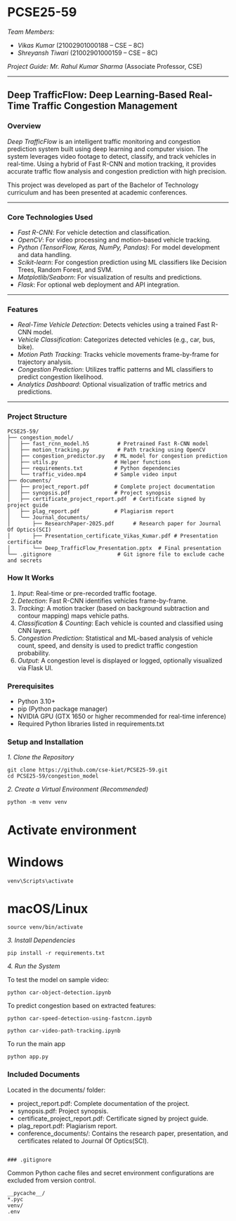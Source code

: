 # PCSE25-59

*Team Members:*

* *Vikas Kumar* (21002901000188 – CSE – 8C)
* *Shreyansh Tiwari* (21002901000159 – CSE – 8C)


*Project Guide:*
*Mr. Rahul Kumar Sharma* (Associate Professor, CSE)

---

## Deep TrafficFlow: Deep Learning-Based Real-Time Traffic Congestion Management

### Overview

*Deep TrafficFlow* is an intelligent traffic monitoring and congestion prediction system built using deep learning and computer vision. The system leverages video footage to detect, classify, and track vehicles in real-time. Using a hybrid of Fast R-CNN and motion tracking, it provides accurate traffic flow analysis and congestion prediction with high precision.

This project was developed as part of the Bachelor of Technology curriculum and has been presented at academic conferences.

---

### Core Technologies Used

* *Fast R-CNN*: For vehicle detection and classification.
* *OpenCV*: For video processing and motion-based vehicle tracking.
* *Python (TensorFlow, Keras, NumPy, Pandas)*: For model development and data handling.
* *Scikit-learn*: For congestion prediction using ML classifiers like Decision Trees, Random Forest, and SVM.
* *Matplotlib/Seaborn*: For visualization of results and predictions.
* *Flask*: For optional web deployment and API integration.

---

### Features

* *Real-Time Vehicle Detection*: Detects vehicles using a trained Fast R-CNN model.
* *Vehicle Classification*: Categorizes detected vehicles (e.g., car, bus, bike).
* *Motion Path Tracking*: Tracks vehicle movements frame-by-frame for trajectory analysis.
* *Congestion Prediction*: Utilizes traffic patterns and ML classifiers to predict congestion likelihood.
* *Analytics Dashboard*: Optional visualization of traffic metrics and predictions.

---

### Project Structure
```
PCSE25-59/
├── congestion_model/
│   ├── fast_rcnn_model.h5         # Pretrained Fast R-CNN model
│   ├── motion_tracking.py         # Path tracking using OpenCV
│   ├── congestion_predictor.py   # ML model for congestion prediction
│   ├── utils.py                  # Helper functions
│   ├── requirements.txt          # Python dependencies
│   └── traffic_video.mp4         # Sample video input
├── documents/
│   ├── project_report.pdf        # Complete project documentation
│   ├── synopsis.pdf              # Project synopsis
│   ├── certificate_project_report.pdf  # Certificate signed by project guide
│   ├── plag_report.pdf           # Plagiarism report
│   └── Journal_documents/
│       ├── ResearchPaper-2025.pdf      # Research paper for Journal Of Optics(SCI)
│       ├── Presentation_certificate_Vikas_Kumar.pdf # Presentation certificate
│       └── Deep_TrafficFlow_Presentation.pptx  # Final presentation
└── .gitignore                     # Git ignore file to exclude cache and secrets
```

### How It Works

1. *Input*: Real-time or pre-recorded traffic footage.
2. *Detection*: Fast R-CNN identifies vehicles frame-by-frame.
3. *Tracking*: A motion tracker (based on background subtraction and contour mapping) maps vehicle paths.
4. *Classification & Counting*: Each vehicle is counted and classified using CNN layers.
5. *Congestion Prediction*: Statistical and ML-based analysis of vehicle count, speed, and density is used to predict traffic congestion probability.
6. *Output*: A congestion level is displayed or logged, optionally visualized via Flask UI.



### Prerequisites

* Python 3.10+
* pip (Python package manager)
* NVIDIA GPU (GTX 1650 or higher recommended for real-time inference)
* Required Python libraries listed in requirements.txt



### Setup and Installation

*1. Clone the Repository*
```
git clone https://github.com/cse-kiet/PCSE25-59.git
cd PCSE25-59/congestion_model
```


*2. Create a Virtual Environment (Recommended)*
```
python -m venv venv
```
# Activate environment
# Windows
```
venv\Scripts\activate

```
# macOS/Linux
```
source venv/bin/activate
```

*3. Install Dependencies*

```
pip install -r requirements.txt
```

*4. Run the System*

To test the model on sample video:

```
python car-object-detection.ipynb

```
To predict congestion based on extracted features:

```
python car-speed-detection-using-fastcnn.ipynb
```
```
python car-video-path-tracking.ipynb
```
To run the main app
```
python app.py
```


### Included Documents

Located in the documents/ folder:

* project_report.pdf: Complete documentation of the project.
* synopsis.pdf: Project synopsis.
* certificate_project_report.pdf: Certificate signed by project guide.
* plag_report.pdf: Plagiarism report.
* conference_documents/: Contains the research paper, presentation, and certificates related to Journal Of Optics(SCI).

```

### .gitignore
```
Common Python cache files and secret environment configurations are excluded from version control.

```
__pycache__/
*.pyc
venv/
.env

```
